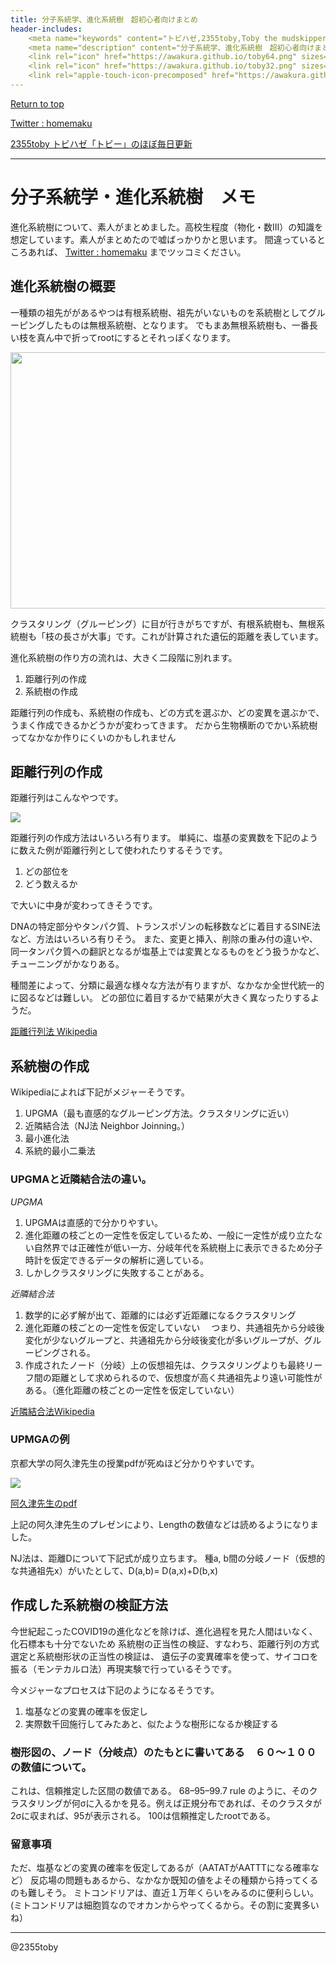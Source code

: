 ```yaml
---
title: 分子系統学、進化系統樹　超初心者向けまとめ
header-includes:
	<meta name="keywords" content="トビハゼ,2355toby,Toby the mudskipper,P Modestus,進化系統樹,NJ法" />
	<meta name="description" content="分子系統学、進化系統樹　超初心者向けまとめ" />
	<link rel="icon" href="https://awakura.github.io/toby64.png" sizes="64x64" type="image/png" /> 
	<link rel="icon" href="https://awakura.github.io/toby32.png" sizes="32x32" type="image/png" />  
	<link rel="apple-touch-icon-precomposed" href="https://awakura.github.io/toby150.png" />
---
```


[Return to top](https://awakura.github.io/)

[Twitter : homemaku](https://x.com/homemaku)

[2355toby トビハゼ「トビー」のほぼ毎日更新]()

___

# 分子系統学・進化系統樹　メモ

進化系統樹について、素人がまとめました。高校生程度（物化・数III）の知識を想定しています。素人がまとめたので嘘ばっかりかと思います。
間違っているところあれば、
[Twitter : homemaku](https://x.com/homemaku)
までツッコミください。


## 進化系統樹の概要

一種類の祖先ががあるやつは有根系統樹、祖先がいないものを系統樹としてグルーピングしたものは無根系統樹、となります。
でもまあ無根系統樹も、一番長い枝を真ん中で折ってrootにするとそれっぽくなります。

<img src="https://cdn-ak.f.st-hatena.com/images/fotolife/a/awaq/20250103/20250103111323.png" width="560" height="410">

クラスタリング（グルーピング）に目が行きがちですが、有根系統樹も、無根系統樹も「枝の長さが大事」です。これが計算された遺伝的距離を表しています。

進化系統樹の作り方の流れは、大きく二段階に別れます。

1. 距離行列の作成
1. 系統樹の作成

距離行列の作成も、系統樹の作成も、どの方式を選ぶか、どの変異を選ぶかで、うまく作成できるかどうかが変わってきます。
だから生物横断のでかい系統樹ってなかなか作りにくいのかもしれません

## 距離行列の作成

距離行列はこんなやつです。

<img src="https://cdn-ak.f.st-hatena.com/images/fotolife/a/awaq/20250103/20250103104313.png">

距離行列の作成方法はいろいろ有ります。
単純に、塩基の変異数を下記のように数えた例が距離行列として使われたりするそうです。

1. どの部位を
1. どう数えるか

で大いに中身が変わってきそうです。

DNAの特定部分やタンパク質、トランスポゾンの転移数などに着目するSINE法など、方法はいろいろ有りそう。
また、変更と挿入、削除の重み付の違いや、同一タンパク質への翻訳となるが塩基上では変異となるものをどう扱うかなど、
チューニングがかなりある。

種間差によって、分類に最適な様々な方法が有りますが、なかなか全世代統一的に図るなどは難しい。
どの部位に着目するかで結果が大きく異なったりするようだ。

[距離行列法 Wikipedia](https://ja.wikipedia.org/wiki/%E8%B7%9D%E9%9B%A2%E8%A1%8C%E5%88%97%E6%B3%95)

## 系統樹の作成

Wikipediaによれば下記がメジャーそうです。

1. UPGMA（最も直感的なグルーピング方法。クラスタリングに近い）
1. 近隣結合法（NJ法 Neighbor Joinning。）
1. 最小進化法
1. 系統的最小二乗法

### UPGMAと近隣結合法の違い。

*UPGMA*

1. UPGMAは直感的で分かりやすい。
1. 進化距離の枝ごとの一定性を仮定しているため、一般に一定性が成り立たない自然界では正確性が低い一方、分岐年代を系統樹上に表示できるため分子時計を仮定できるデータの解析に適している。
1. しかしクラスタリングに失敗することがある。

*近隣結合法*

1. 数学的に必ず解が出て、距離的には必ず近距離になるクラスタリング
1. 進化距離の枝ごとの一定性を仮定していない
　つまり、共通祖先から分岐後変化が少ないグループと、共通祖先から分岐後変化が多いグループが、グルーピングされる。
1. 作成されたノード（分岐）上の仮想祖先は、クラスタリングよりも最終リーフ間の距離として求められるので、仮想度が高く共通祖先より遠い可能性がある。（進化距離の枝ごとの一定性を仮定していない）

[近隣結合法Wikipedia](https://ja.wikipedia.org/wiki/%E8%BF%91%E9%9A%A3%E7%B5%90%E5%90%88%E6%B3%95)

### UPMGAの例

京都大学の阿久津先生の授業pdfが死ぬほど分かりやすいです。

<img src="https://cdn-ak.f.st-hatena.com/images/fotolife/a/awaq/20250103/20250103104605.png">

[阿久津先生のpdf](https://www.bic.kyoto-u.ac.jp/takutsu/members/takutsu/sysbioinfo2019c.pdf)

上記の阿久津先生のプレゼンにより、Lengthの数値などは読めるようになりました。

NJ法は、距離Dについて下記式が成り立ちます。
種a, b間の分岐ノード（仮想的な共通祖先x）がいたとして、D(a,b)= D(a,x)+D(b,x)


## 作成した系統樹の検証方法

今世紀起こったCOVID19の進化などを除けば、進化過程を見た人間はいなく、化石標本も十分でないため
系統樹の正当性の検証、すなわち、距離行列の方式選定と系統樹形状の正当性の検証は、
遺伝子の変異確率を使って、サイコロを振る（モンテカルロ法）再現実験で行っているそうです。

今メジャーなプロセスは下記のようになるそうです。

1. 塩基などの変異の確率を仮定し　　
1. 実際数千回施行してみたあと、似たような樹形になるか検証する


### 樹形図の、ノード（分岐点）のたもとに書いてある　６０〜１００の数値について。

これは、信頼推定した区間の数値である。
68–95–99.7 rule のように、そのクラスタリングが何σに入るかを見る。例えば正規分布であれば、そのクラスタが2σに収まれば、95が表示される。
100は信頼推定したrootである。

### 留意事項

ただ、塩基などの変異の確率を仮定してあるが（AATATがAATTTになる確率など）
反応場の問題もあるから、なかなか既知の値をよその種類から持ってくるのも難しそう。
ミトコンドリアは、直近１万年くらいをみるのに便利らしい。(ミトコンドリアは細胞質なのでオカンからやってくるから。その割に変異多いね）

---

@2355toby

